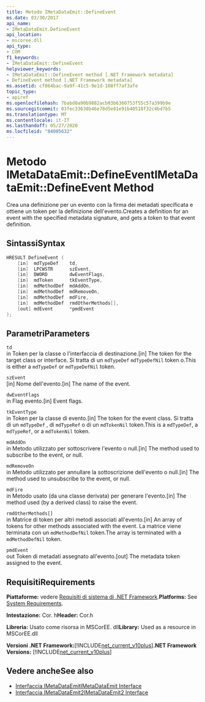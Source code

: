 ```yaml
---
title: Metodo IMetaDataEmit::DefineEvent
ms.date: 03/30/2017
api_name:
- IMetaDataEmit.DefineEvent
api_location:
- mscoree.dll
api_type:
- COM
f1_keywords:
- IMetaDataEmit::DefineEvent
helpviewer_keywords:
- IMetaDataEmit::DefineEvent method [.NET Framework metadata]
- DefineEvent method [.NET Framework metadata]
ms.assetid: cf064bac-9a9f-41c5-9e1d-108ff7af3afe
topic_type:
- apiref
ms.openlocfilehash: 7babd0a90b9882acb03b6360753f55c57a399b9e
ms.sourcegitcommit: 03fec33630b46e78d5e81e91b40518f32c4bd7b5
ms.translationtype: MT
ms.contentlocale: it-IT
ms.lasthandoff: 05/27/2020
ms.locfileid: "84005632"
---
```

# <a name="imetadataemitdefineevent-method"></a><span data-ttu-id="1048e-102">Metodo IMetaDataEmit::DefineEvent</span><span class="sxs-lookup"><span data-stu-id="1048e-102">IMetaDataEmit::DefineEvent Method</span></span>
<span data-ttu-id="1048e-103">Crea una definizione per un evento con la firma dei metadati specificata e ottiene un token per la definizione dell'evento.</span><span class="sxs-lookup"><span data-stu-id="1048e-103">Creates a definition for an event with the specified metadata signature, and gets a token to that event definition.</span></span>  
  
## <a name="syntax"></a><span data-ttu-id="1048e-104">Sintassi</span><span class="sxs-lookup"><span data-stu-id="1048e-104">Syntax</span></span>  
  
```cpp  
HRESULT DefineEvent (
    [in]  mdTypeDef    td,
    [in]  LPCWSTR      szEvent,
    [in]  DWORD        dwEventFlags,
    [in]  mdToken      tkEventType,
    [in]  mdMethodDef  mdAddOn,
    [in]  mdMethodDef  mdRemoveOn,
    [in]  mdMethodDef  mdFire,
    [in]  mdMethodDef  rmdOtherMethods[],
    [out] mdEvent      *pmdEvent
);  
```  
  
## <a name="parameters"></a><span data-ttu-id="1048e-105">Parametri</span><span class="sxs-lookup"><span data-stu-id="1048e-105">Parameters</span></span>  
 `td`  
 <span data-ttu-id="1048e-106">in Token per la classe o l'interfaccia di destinazione.</span><span class="sxs-lookup"><span data-stu-id="1048e-106">[in] The token for the target class or interface.</span></span> <span data-ttu-id="1048e-107">Si tratta di un `mdTypeDef` `mdTypeDefNil` token o.</span><span class="sxs-lookup"><span data-stu-id="1048e-107">This is either a `mdTypeDef` or `mdTypeDefNil` token.</span></span>  
  
 `szEvent`  
 <span data-ttu-id="1048e-108">[in] Nome dell'evento.</span><span class="sxs-lookup"><span data-stu-id="1048e-108">[in] The name of the event.</span></span>  
  
 `dwEventFlags`  
 <span data-ttu-id="1048e-109">in Flag evento.</span><span class="sxs-lookup"><span data-stu-id="1048e-109">[in] Event flags.</span></span>  
  
 `tkEventType`  
 <span data-ttu-id="1048e-110">in Token per la classe di evento.</span><span class="sxs-lookup"><span data-stu-id="1048e-110">[in] The token for the event class.</span></span> <span data-ttu-id="1048e-111">Si tratta di un `mdTypeDef` , di `mdTypeRef` o di un `mdTokenNil` token.</span><span class="sxs-lookup"><span data-stu-id="1048e-111">This is a `mdTypeDef`, a `mdTypeRef`, or a `mdTokenNil` token.</span></span>  
  
 `mdAddOn`  
 <span data-ttu-id="1048e-112">in Metodo utilizzato per sottoscrivere l'evento o null.</span><span class="sxs-lookup"><span data-stu-id="1048e-112">[in] The method used to subscribe to the event, or null.</span></span>  
  
 `mdRemoveOn`  
 <span data-ttu-id="1048e-113">in Metodo utilizzato per annullare la sottoscrizione dell'evento o null.</span><span class="sxs-lookup"><span data-stu-id="1048e-113">[in] The method used to unsubscribe to the event, or null.</span></span>  
  
 `mdFire`  
 <span data-ttu-id="1048e-114">in Metodo usato (da una classe derivata) per generare l'evento.</span><span class="sxs-lookup"><span data-stu-id="1048e-114">[in] The method used (by a derived class) to raise the event.</span></span>  
  
 `rmdOtherMethods[]`  
 <span data-ttu-id="1048e-115">in Matrice di token per altri metodi associati all'evento.</span><span class="sxs-lookup"><span data-stu-id="1048e-115">[in] An array of tokens for other methods associated with the event.</span></span> <span data-ttu-id="1048e-116">La matrice viene terminata con un `mdMethodDefNil` token.</span><span class="sxs-lookup"><span data-stu-id="1048e-116">The array is terminated with a `mdMethodDefNil` token.</span></span>  
  
 `pmdEvent`  
 <span data-ttu-id="1048e-117">out Token di metadati assegnato all'evento.</span><span class="sxs-lookup"><span data-stu-id="1048e-117">[out] The metadata token assigned to the event.</span></span>  
  
## <a name="requirements"></a><span data-ttu-id="1048e-118">Requisiti</span><span class="sxs-lookup"><span data-stu-id="1048e-118">Requirements</span></span>  
 <span data-ttu-id="1048e-119">**Piattaforme:** vedere [Requisiti di sistema di .NET Framework](../../get-started/system-requirements.md).</span><span class="sxs-lookup"><span data-stu-id="1048e-119">**Platforms:** See [System Requirements](../../get-started/system-requirements.md).</span></span>  
  
 <span data-ttu-id="1048e-120">**Intestazione:** Cor. h</span><span class="sxs-lookup"><span data-stu-id="1048e-120">**Header:** Cor.h</span></span>  
  
 <span data-ttu-id="1048e-121">**Libreria:** Usato come risorsa in MSCorEE. dll</span><span class="sxs-lookup"><span data-stu-id="1048e-121">**Library:** Used as a resource in MSCorEE.dll</span></span>  
  
 <span data-ttu-id="1048e-122">**Versioni .NET Framework:**[!INCLUDE[net_current_v10plus](../../../../includes/net-current-v10plus-md.md)]</span><span class="sxs-lookup"><span data-stu-id="1048e-122">**.NET Framework Versions:** [!INCLUDE[net_current_v10plus](../../../../includes/net-current-v10plus-md.md)]</span></span>  
  
## <a name="see-also"></a><span data-ttu-id="1048e-123">Vedere anche</span><span class="sxs-lookup"><span data-stu-id="1048e-123">See also</span></span>

- [<span data-ttu-id="1048e-124">Interfaccia IMetaDataEmit</span><span class="sxs-lookup"><span data-stu-id="1048e-124">IMetaDataEmit Interface</span></span>](imetadataemit-interface.md)
- [<span data-ttu-id="1048e-125">Interfaccia IMetaDataEmit2</span><span class="sxs-lookup"><span data-stu-id="1048e-125">IMetaDataEmit2 Interface</span></span>](imetadataemit2-interface.md)
